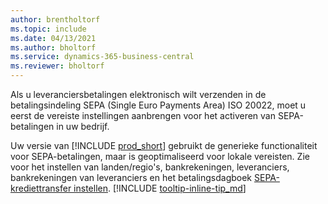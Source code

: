 ```yaml
---
author: brentholtorf
ms.topic: include
ms.date: 04/13/2021
ms.author: bholtorf
ms.service: dynamics-365-business-central
ms.reviewer: bholtorf
---
```

Als u leveranciersbetalingen elektronisch wilt verzenden in de betalingsindeling SEPA (Single Euro Payments Area) ISO 20022, moet u eerst de vereiste instellingen aanbrengen voor het activeren van SEPA-betalingen in uw bedrijf.  

Uw versie van [!INCLUDE [prod_short](../../../includes/prod_short.md)] gebruikt de generieke functionaliteit voor SEPA-betalingen, maar is geoptimaliseerd voor lokale vereisten. Zie voor het instellen van landen/regio's, bankrekeningen, leveranciers, bankrekeningen van leveranciers en het betalingsdagboek [SEPA-krediettransfer instellen](../../../finance-make-payments-with-bank-data-conversion-service-or-sepa-credit-transfer.md#setting-up-sepa-credit-transfer). [!INCLUDE [tooltip-inline-tip_md](../../../includes/tooltip-inline-tip_md.md)]
